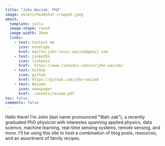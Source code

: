```yaml
---
title: "John Waczak, PhD"
image: assets/headshot-cropped.jpeg
about: 
  template: jolla
  image-shape: round
  image-width: 20em
  links: 
    - text: Contact me
      icon: envelope
      href: mailto:john.louis.waczak@gmail.com
    - text: LinkedIn
      icon: linkedin
      href:  https://www.linkedin.com/in/john-waczak/
    - text: GitHub
      icon: github
      href: https://github.com/john-waczak
    - text: Resume
      icon: newspaper
      href: ./assets/resume.pdf
toc: false
comments: false
---
```


<!-- template: trestles -->
<!-- https://ucsb-meds.github.io/creating-quarto-websites/ -->


Hello there! I'm John (last name pronounced "Wah-zak"), a recently graduated PhD physicist with interestes spanning applied physics, data science, machine learning, real-time sensing systems, remote sensing, and more. I'll be using this site to host a combination of blog posts, resources, and an assortment of family recipes. 


